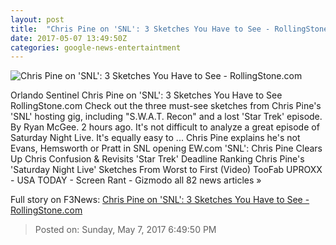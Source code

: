 ```yaml
---
layout: post
title:  "Chris Pine on 'SNL': 3 Sketches You Have to See - RollingStone.com"
date: 2017-05-07 13:49:50Z
categories: google-news-entertaintment
---
```


![Chris Pine on 'SNL': 3 Sketches You Have to See - RollingStone.com](http://img.wennermedia.com/social/cp-930f9fa0-59a9-462d-8fc5-08da4b73ee50.jpg)

Orlando Sentinel Chris Pine on 'SNL': 3 Sketches You Have to See RollingStone.com Check out the three must-see sketches from Chris Pine's 'SNL' hosting gig, including "S.W.A.T. Recon" and a lost 'Star Trek' episode. By Ryan McGee. 2 hours ago. It's not difficult to analyze a great episode of Saturday Night Live. It's equally easy to ... Chris Pine explains he's not Evans, Hemsworth or Pratt in SNL opening EW.com 'SNL': Chris Pine Clears Up Chris Confusion & Revisits 'Star Trek' Deadline Ranking Chris Pine's 'Saturday Night Live' Sketches From Worst to First (Video) TooFab UPROXX - USA TODAY - Screen Rant - Gizmodo all 82 news articles »


Full story on F3News: [Chris Pine on 'SNL': 3 Sketches You Have to See - RollingStone.com](http://www.f3nws.com/n/pDBPbE)

> Posted on: Sunday, May 7, 2017 6:49:50 PM
